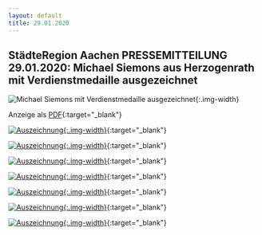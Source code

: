 ```yaml
---
layout: default
title: 29.01.2020
---
```


## StädteRegion Aachen PRESSEMITTEILUNG 29.01.2020: Michael Siemons aus Herzogenrath mit Verdienstmedaille ausgezeichnet

![Michael Siemons mit Verdienstmedaille ausgezeichnet](/assets/bundesverdienst/presse/027-Verdienstmedaille.jpg){:.img-width}

Anzeige als [PDF](/assets/bundesverdienst/presse/027-Verdienstmedaille.pdf){:target="_blank"}

[![Auszeichnung](/assets/bundesverdienst/027-Simons.jpg){:.img-width}](/assets/bundesverdienst/027-Simons.jpg){:target="_blank"}

[![Auszeichnung](/assets/bundesverdienst/IMG_1063.jpg){:.img-width}](/assets/bundesverdienst/IMG_1063.jpg){:target="_blank"}

[![Auszeichnung](/assets/bundesverdienst/IMG_1077.jpg){:.img-width}](/assets/bundesverdienst/IMG_1077.jpg){:target="_blank"}

[![Auszeichnung](/assets/bundesverdienst/IMG_1091.jpg){:.img-width}](/assets/bundesverdienst/IMG_1091.jpg){:target="_blank"}

[![Auszeichnung](/assets/bundesverdienst/urkunde.jpg){:.img-width}](/assets/bundesverdienst/urkunde.jpg){:target="_blank"}

[![Auszeichnung](/assets/bundesverdienst/medaille-zu.jpg){:.img-width}](/assets/bundesverdienst/medaille-zu.jpg){:target="_blank"}

[![Auszeichnung](/assets/bundesverdienst/medaille-auf.jpg){:.img-width}](/assets/bundesverdienst/medaille-auf.jpg){:target="_blank"}
